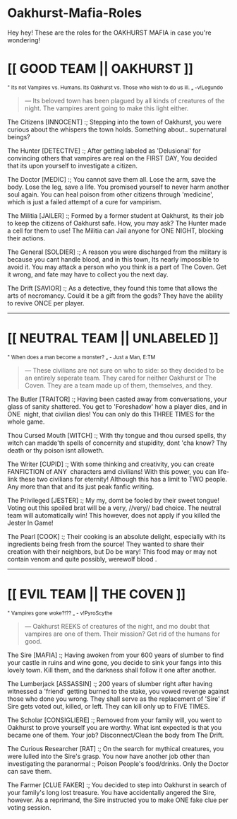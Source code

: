 # Oakhurst-Mafia-Roles

Hey hey! These are the roles for the OAKHURST MAFIA in case you're wondering! 

# [[ GOOD TEAM || OAKHURST ]]
<sub> " Its not Vampires vs. Humans. Its Oakhurst vs. Those who wish to do us ill. „ -v!Legundo </sub>

> — Its beloved town has been plagued by all kinds of creatures of the night. The vampires arent going to make this light either.

The Citizens [INNOCENT] :; Stepping into the town of Oakhurst, you were curious about the whispers the town holds. Something about.. supernatural beings?

The Hunter [DETECTIVE] :; After getting labeled as 'Delusional' for convincing others that vampires are real on the FIRST DAY, You decided that its upon yourself to investigate a citizen.

The Doctor [MEDIC] :; You cannot save them all. Lose the arm, save the body. Lose the leg, save a life. You promised yourself to never harm another soul again. You can heal poison from other citizens through 'medicine', which is just a failed attempt of a cure for vampirism.

The Militia [JAILER] :; Formed by a former student at Oakhurst, its their job to keep the citizens of Oakhurst safe. How, you may ask? The Hunter made a cell for them to use! The Militia can Jail anyone for ONE NIGHT, blocking their actions.

The General [SOLDIER] :; A reason you were discharged from the military is because you cant handle blood, and in this town, Its nearly impossible to avoid it. You may attack a person who you think is a part of The Coven. Get it wrong, and fate may have to collect you the next day.

The Drift [SAVIOR] :; As a detective, they found this tome that allows the arts of necromancy. Could it be a gift from the gods? They have the ability to revive ONCE per player.

---

# [[ NEUTRAL TEAM || UNLABELED ]]
<sub> " When does a man become a monster? „ - Just a Man, E:TM </sub>

> — These civilians are not sure on who to side: so they decided to be an entirely seperate team. They cared for neither Oakhurst or The Coven. They are a team made up of them, themselves, and they.

The Butler [TRAITOR] :; Having been casted away from conversations, your glass of sanity shattered. You get to 'Foreshadow' how a player dies, and in ONE  night, that civilian dies! You can only do this THREE TIMES for the whole game.

Thou Cursed Mouth [WITCH] :; With thy tongue and thou cursed spells, thy witch can madde'th spells of concernity and stupidity, dont 'cha know? Thy death or thy poison isnt alloweth.

The Writer [CUPID] :; With some thinking and creativity, you can create FANFICTION of ANY  characters amd civilians! With this power, you can life-link these two civilians for eternity! Although this has a limit to TWO people. Any more than that and its just peak fanfic writing.

The Privileged [JESTER] :; My my, domt be fooled by their sweet tongue! Voting out this spoiled brat will be a very, //very// bad choice. The neutral team will automatically win! This however, does not apply if you killed the Jester In Game!

The Pearl [COOK] :; Their cooking is an absolute delight, especially with its ingredients being fresh from the source! They wanted to share their creation with their neighbors, but Do be wary! This food may or may not contain venom and quite possibly, werewolf blood .

---

# [[ EVIL TEAM || THE COVEN ]]
<sub> " Vampires gone woke?!?? „ - v!PyroScythe </sub>

> — Oakhurst REEKS of creatures of the night, and mo doubt that vampires are one of them. Their mission? Get rid of the humans for good.

The Sire [MAFIA] :; Having awoken from your 600 years of slumber to find your castle in ruins and wine gone, you decide to sink your fangs into this lovely town. Kill them, and the darkness shall follow it one after another.

The Lumberjack [ASSASSIN] :; 200 years of slumber right after having witnessed a 'friend' getting burned to the stake, you vowed revenge against those who done you wrong. They shall serve as the replacement of 'Sire' if Sire gets voted out, killed, or left. They can kill only up to FIVE TIMES.

The Scholar [CONSIGLIERE] :; Removed from your family will, you went to Oakhurst to prove yourself you are worthy. What isnt expected is that you became one of them. Your job? Disconnect/Clean the body from The Drift.

The Curious Researcher [RAT] :; On the search for mythical creatures, you were lulled into the Sire's grasp. You now have another job other than investigating the paranormal :; Poison People's food/drinks. Only the Doctor can save them.

The Farmer [CLUE FAKER] :; You decided to step into Oakhurst in search of your family's long lost treasure. You have accidentally angered the Sire, however. As a reprimand, the Sire instructed you to make ONE fake clue per voting session.

